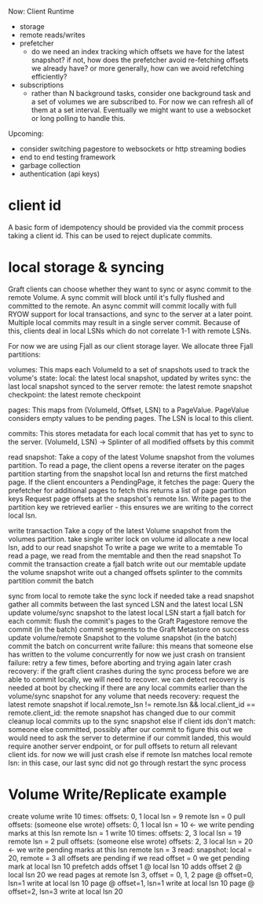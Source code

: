 Now: Client Runtime
- storage
- remote reads/writes
- prefetcher
  - do we need an index tracking which offsets we have for the latest snapshot? if not, how does the prefetcher avoid re-fetching offsets we already have? or more generally, how can we avoid refetching efficiently?
- subscriptions
  - rather than N background tasks, consider one background task and a set of volumes we are subscribed to. For now we can refresh all of them at a set interval. Eventually we might want to use a websocket or long polling to handle this.

Upcoming:
- consider switching pagestore to websockets or http streaming bodies
- end to end testing framework
- garbage collection
- authentication (api keys)

# client id
A basic form of idempotency should be provided via the commit process taking a client id. This can be used to reject duplicate commits.

# local storage & syncing

Graft clients can choose whether they want to sync or async commit to the remote Volume. A sync commit will block until it's fully flushed and committed to the remote. An async commit will commit locally with full RYOW support for local transactions, and sync to the server at a later point. Multiple local commits may result in a single server commit. Because of this, clients deal in local LSNs which do not correlate 1-1 with remote LSNs.

For now we are using Fjall as our client storage layer. We allocate three Fjall partitions:

volumes:
  This maps each VolumeId to a set of snapshots used to track the volume's state:
    local: the latest local snapshot, updated by writes
    sync: the last local snapshot synced to the server
    remote: the latest remote snapshot
    checkpoint: the latest remote checkpoint

pages:
  This maps from (VolumeId, Offset, LSN) to a PageValue.
  PageValue considers empty values to be pending pages.
  The LSN is local to this client.

commits:
  This stores metadata for each local commit that has yet to sync to the server.
  (VolumeId, LSN) -> Splinter of all modified offsets by this commit

read snapshot:
  Take a copy of the latest Volume snapshot from the volumes partition.
  To read a page, the client opens a reverse iterater on the pages partition starting from the snapshot local lsn and returns the first matched page.
  If the client encounters a PendingPage, it fetches the page:
    Query the prefetcher for additional pages to fetch
      this returns a list of page partition keys
    Request page offsets at the snapshot's remote lsn.
    Write pages to the partition key we retrieved earlier - this ensures we are writing to the correct local lsn.

write transaction
  Take a copy of the latest Volume snapshot from the volumes partition.
  take single writer lock on volume id
    allocate a new local lsn, add to our read snapshot
  To write a page we write to a memtable
  To read a page, we read from the memtable and then the read snapshot
  To commit the transaction
    create a fjall batch
    write out our memtable
    update the volume snapshot
    write out a changed offsets splinter to the commits partition
    commit the batch

sync from local to remote
  take the sync lock if needed
  take a read snapshot
  gather all commits between the last synced LSN and the latest local LSN
  update volume/sync snapshot to the latest local LSN
  start a fjall batch
  for each commit:
    flush the commit's pages to the Graft Pagestore
    remove the commit (in the batch)
  commit segments to the Graft Metastore
  on success
    update volume/remote Snapshot to the volume snapshot (in the batch)
    commit the batch
  on concurrent write failure:
    this means that someone else has written to the volume concurrently
    for now we just crash
  on transient failure:
    retry a few times, before aborting and trying again later
  crash recovery:
    if the graft client crashes during the sync process before we are able to commit locally, we will need to recover.
    we can detect recovery is needed at boot by checking if there are any local commits earlier than the volume/sync snapshot
    for any volume that needs recovery:
      request the latest remote snapshot
      if local.remote_lsn != remote.lsn && local.client_id == remote.client_id:
        the remote snapshot has changed due to our commit
        cleanup local commits up to the sync snapshot
      else if client ids don't match:
        someone else committed, possibly after our commit
        to figure this out we would need to ask the server to determine if our commit landed, this would require another server endpoint, or for pull offsets to return all relevant client ids. for now we will just crash
      else if remote lsn matches local remote lsn:
        in this case, our last sync did not go through
        restart the sync process

# Volume Write/Replicate example

create volume
write 10 times:
  offsets: 0, 1
  local lsn = 9
  remote lsn = 0
pull offsets: (someone else wrote)
  offsets: 0, 1
  local lsn = 10 <- we write pending marks at this lsn
  remote lsn = 1
write 10 times:
  offsets: 2, 3
  local lsn = 19
  remote lsn = 2
pull offsets: (someone else wrote)
  offsets: 2, 3
  local lsn = 20 <- we write pending marks at this lsn
  remote lsn = 3
read:
  snapshot: local = 20, remote = 3
  all offsets are pending
  if we read offset = 0
    we get pending mark at local lsn 10
      prefetch
        adds offset 1 @ local lsn 10
        adds offset 2 @ local lsn 20
      we read pages at remote lsn 3, offset = 0, 1, 2
        page @ offset=0, lsn=1
          write at local lsn 10
        page @ offset=1, lsn=1
          write at local lsn 10
        page @ offset=2, lsn=3
          write at local lsn 20